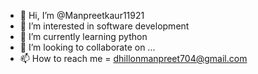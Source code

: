 - 👋 Hi, I’m @Manpreetkaur11921
- 👀 I’m interested in software development 
- 🌱 I’m currently learning python
- 💞️ I’m looking to collaborate on ...
- 📫 How to reach me = dhillonmanpreet704@gmail.com 

<!---
Manpreetkaur11921/Manpreetkaur11921 is a ✨ special ✨ repository because its `README.md` (this file) appears on your GitHub profile.
You can click the Preview link to take a look at your changes.
--->
